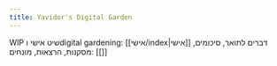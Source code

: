 ```yaml
---
title: Yavidor's Digital Garden
---
```

WIP
שיט אישי וdigital gardening: [[אישי/index|אישי]]
דברים לתואר, סיכומים, מסקנות, הרצאות, מונחים: [[]]